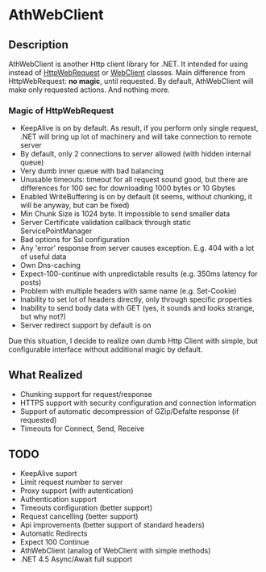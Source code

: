 # AthWebClient
## Description

AthWebClient is another Http client library for .NET. It intended for using instead of [HttpWebRequest](https://msdn.microsoft.com/en-us/library/system.net.httpwebrequest(v=vs.110).aspx) or [WebClient](https://msdn.microsoft.com/en-us/library/system.net.webclient(v=vs.110).aspx) classes.
Main difference from HttpWebRequest: **no magic**, until requested. By default, AthWebClient will make only requested actions. And nothing more.

### Magic of HttpWebRequest
* KeepAlive is on by default. As result, if you perform only single request, .NET will bring up lot of machinery and will take connection to remote server
* By default, only 2 connections to server allowed (with hidden internal queue)
* Very dumb inner queue with bad balancing
* Unusable timeouts: timeout for all request sound good, but there are differences for 100 sec for downloading 1000 bytes or 10 Gbytes
* Enabled WriteBuffering is on by default (it seems, without chunking, it will be anyway, but can be fixed)
* Min Chunk Size is 1024 byte. It impossible to send smaller data
* Server Certificate validation callback through static ServicePointManager
* Bad options for Ssl configuration
* Any 'error' response from server causes exception. E.g. 404 with a lot of useful data
* Own Dns-caching
* Expect-100-continue with unpredictable results (e.g. 350ms latency for posts)
* Problem with multiple headers with same name (e.g. Set-Cookie)
* Inability to set lot of headers directly, only through specific properties
* Inability to send body data with GET (yes, it sounds and looks strange, but why not?)
* Server redirect support by default is on

Due this situation, I decide to realize own dumb Http Client with simple, but configurable interface without additional magic by default.

## What Realized
* Chunking support for request/response
* HTTPS support with security configuration and connection information
* Support of automatic decompression of GZip/Defalte response (if requested)
* Timeouts for Connect, Send, Receive

## TODO
* KeepAlive suport
* Limit request number to server
* Proxy support (with autentication)
* Authentication support
* Timeouts configuration (better support)
* Request cancelling (better support)
* Api improvements (better support of standard headers)
* Automatic Redirects
* Expect 100 Continue
* AthWebClient (analog of WebClient with simple methods)
* .NET 4.5 Async/Await full support
